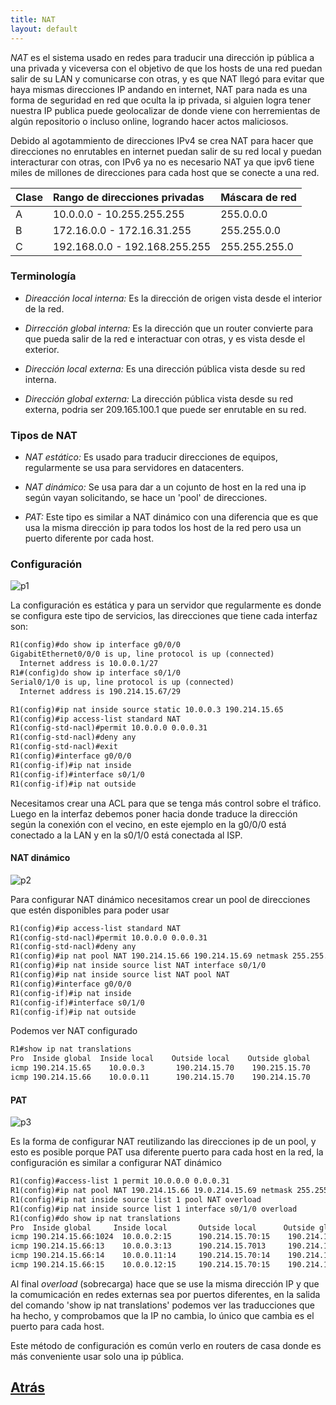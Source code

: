 ```yaml
---
title: NAT
layout: default
---
```

*NAT* es el sistema usado en redes para traducir una dirección ip pública a una privada y viceversa con el objetivo de que los hosts de una red puedan salir de su LAN y comunicarse con otras, y es que NAT llegó para evitar que haya mismas direcciones IP andando en internet, NAT para nada es una forma de seguridad en red que oculta la ip privada, si alguien logra tener nuestra IP publica puede geolocalizar de donde viene con herremientas de algún repositorio o incluso online, logrando hacer actos maliciosos.

Debido al agotammiento de direcciones IPv4 se crea NAT para hacer que direcciones no enrutables en internet puedan salir de su red local y puedan interacturar con otras, con IPv6 ya no es necesario NAT ya que ipv6 tiene miles de millones de direcciones para cada host que se conecte a una red.

| Clase | Rango de direcciones privadas | Máscara de red |
|:------|:------------------------------|:---------------|
|   A   |  10.0.0.0 - 10.255.255.255    |   255.0.0.0    |
|   B   |  172.16.0.0 - 172.16.31.255   |  255.255.0.0   |
|   C   | 192.168.0.0 - 192.168.255.255 | 255.255.255.0  |

### Terminología

* *Direacción local interna:* Es la dirección de origen vista desde el interior de la red. 

* *Dirrección global interna:* Es la dirección que un router convierte para que pueda salir de la red e interactuar con otras, y es vista desde el exterior.

* *Dirección local externa:* Es una dirección pública vista desde su red interna.

* *Dirección global externa:* La dirección pública vista desde su red externa, podria ser 209.165.100.1 que puede ser enrutable en su red.

### Tipos de NAT

* *NAT estático:* Es usado para traducir direcciones de equipos, regularmente se usa para servidores en datacenters.

* *NAT dinámico:* Se usa para dar a un cojunto de host en la red una ip según vayan solicitando, se hace un 'pool' de direcciones.

* *PAT:* Este tipo es similar a NAT dinámico con una diferencia que es que usa la misma dirección ip para todos los host de la red pero usa un puerto diferente por cada host.

### Configuración

![p1](https://blogger.googleusercontent.com/img/b/R29vZ2xl/AVvXsEiD71sCPLSzDhY4yl9hSrKDgjogEqwsdiczkqMIwgUarNUBZknVwAT1QbbKSU0Ark2xAL0MkKyyMqqkpMuOCsVyRksxtoqn1M7M7bgAUeXGRxbv_inyMsQT2VTTzDwT8GReRLQ3mXodUl5BDBkDyHMg9Db-GBQUASFkCt8WOnuMv5gjXl-wySmIb3rNSw/s1466/p1.png)

La configuración es estática y para un servidor que regularmente es donde se configura este tipo de servicios, las direcciones que tiene cada interfaz son:

```html
R1(config)#do show ip interface g0/0/0
GigabitEthernet0/0/0 is up, line protocol is up (connected)
  Internet address is 10.0.0.1/27
R1#(config)do show ip interface s0/1/0
Serial0/1/0 is up, line protocol is up (connected)
  Internet address is 190.214.15.67/29
```

```html
R1(config)#ip nat inside source static 10.0.0.3 190.214.15.65
R1(config)#ip access-list standard NAT
R1(config-std-nacl)#permit 10.0.0.0 0.0.0.31
R1(config-std-nacl)#deny any
R1(config-std-nacl)#exit
R1(config)#interface g0/0/0
R1(config-if)#ip nat inside 
R1(config-if)#interface s0/1/0
R1(config-if)#ip nat outside 
```
Necesitamos crear una ACL para que se tenga más control sobre el tráfico. Luego en la interfaz debemos poner hacia donde traduce la dirección según la conexión con el vecino, en este ejemplo en la g0/0/0 está conectado a la LAN y en la s0/1/0 está conectada al ISP.

#### NAT dinámico

![p2](https://blogger.googleusercontent.com/img/b/R29vZ2xl/AVvXsEj33TxzyWgz-qx0OYp1gZMk7gyfBqlkKWNljtYvfQtfR2hpqwKW_N0twrawtqyhRCahK15amjuNDupTeRLHgadZfJSkXfQ8Iijd6OoWDadJ6SIoLnfqT0Pc8-69FvMT8iNA88IyDODQHGXd8GXOy0a34UuJtrtajdf2x5RvnujaNimOKrQgnjbVbC3voQ/s1466/p2.png)

Para configurar NAT dinámico necesitamos crear un pool de direcciones que estén disponibles para poder usar
```html
R1(config)#ip access-list standard NAT
R1(config-std-nacl)#permit 10.0.0.0 0.0.0.31
R1(config-std-nacl)#deny any
R1(config)#ip nat pool NAT 190.214.15.66 190.214.15.69 netmask 255.255.255.248
R1(config)#ip nat inside source list NAT interface s0/1/0
R1(config)#ip nat inside source list NAT pool NAT
R1(config)#interface g0/0/0
R1(config-if)#ip nat inside 
R1(config-if)#interface s0/1/0
R1(config-if)#ip nat outside 
```
Podemos ver NAT configurado
```html
R1#show ip nat translations 
Pro  Inside global  Inside local    Outside local    Outside global
icmp 190.214.15.65    10.0.0.3       190.214.15.70    190.215.15.70
icmp 190.214.15.66    10.0.0.11      190.214.15.70    190.214.15.70
```

#### PAT

![p3](https://blogger.googleusercontent.com/img/b/R29vZ2xl/AVvXsEgGSibVpRMzLcgwFlvedcsc-I_1HbpM8qGgCwdTtrDiyokvsq0jGPC_u43CdEp0g0KUw-EYJuOjSiWUQUJJX7v-EDkmbfFjaQ5zFxHqwvNnoB9_xpuILLt7yanaSiqhORC5SC50Y8RD4Wc0qLI0hqpgJI1ho_Jz1sFQ7oycs3go5v2R--d5HD6-CvfDQA/s1466/p3.png)

Es la forma de configurar NAT reutilizando las direcciones ip de un pool, y esto es posible porque PAT usa diferente puerto para cada host en la red, la configuración es similar a configurar NAT dinámico

```html
R1(config)#access-list 1 permit 10.0.0.0 0.0.0.31
R1(config)#ip nat pool NAT 190.214.15.66 19.0.214.15.69 netmask 255.255.255.248
R1(config)#ip nat inside source list 1 pool NAT overload
R1(config)#ip nat inside source list 1 interface s0/1/0 overload
R1(config)#do show ip nat translations 
Pro  Inside global     Inside local       Outside local      Outside global
icmp 190.214.15.66:1024  10.0.0.2:15      190.214.15.70:15    190.214.15.70:1024
icmp 190.214.15.66:13    10.0.0.3:13      190.214.15.7013     190.214.15.70:13
icmp 190.214.15.66:14    10.0.0.11:14     190.214.15.70:14    190.214.15.70:14
icmp 190.214.15.66:15    10.0.0.12:15     190.214.15.70:15    190.214.15.70:15
```
Al final *overload* (sobrecarga) hace que se use la misma dirección IP y que la comumicación en redes externas sea por puertos diferentes, en la salida del comando 'show ip nat translations' podemos ver las traducciones que ha hecho, y comprobamos que la IP no cambia, lo único que cambia es el puerto para cada host.

Este método de configuración es común verlo en routers de casa donde es más conveniente usar solo una ip pública. 

## [Atrás](./)